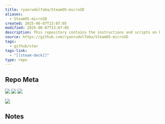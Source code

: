 ```yaml
---
title: ryanrudolfoba/SteamOS-microSD
aliases:
  - SteamOS-microSD
created: 2025-06-07T13:07:05
modified: 2025-06-07T13:07:05
description: This repository contains the instructions and scripts on how to install SteamOS to a microSD.
source: https://github.com/ryanrudolfoba/SteamOS-microSD
tags:
  - github/star
tags-link:
  - "[[steam-deck]]"
type: repo
---
```

## Repo Meta

![](https://img.shields.io/github/stars/ryanrudolfoba/SteamOS-microSD?style=for-the-badge&label=stars) ![](https://img.shields.io/github/repo-size/ryanrudolfoba/SteamOS-microSD?style=for-the-badge&label=size) ![](https://img.shields.io/github/created-at/ryanrudolfoba/SteamOS-microSD?style=for-the-badge&label=since)

[![](https://github-readme-stats.vercel.app/api/pin/?username=ryanrudolfoba&repo=SteamOS-microSD&bg_color=00000000)](https://github.com/ryanrudolfoba/SteamOS-microSD)

## Notes

